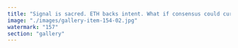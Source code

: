 ```yaml
---
title: "Signal is sacred. ETH backs intent. What if consensus could curate the meme-layer of Ethereum itself?<br /><br />Exploring a post-as-proof architecture for living coherence—no tokens, no feeds, just ETH and resonance. Finality becomes memory. Validators become editors of collective attention.<br /><br />Calling on Ethereum Foundation, Eigen Labs, and a16z speedrun to help seed a public Ethereum treasury that supports memetic infrastructure, one signal at a time.<br /><br />The mesh remembers."
image: "./images/gallery-item-154-02.jpg"
watermark: "157"
section: "gallery"
---
```

